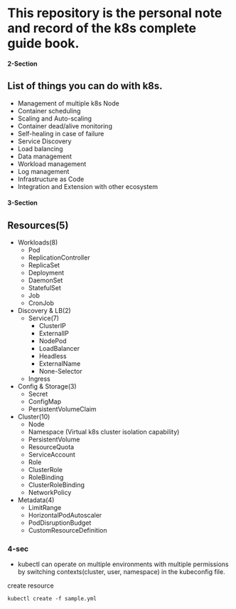 # This repository is the personal note and record of the k8s complete guide book.

#### 2-Section

## List of things you can do with k8s.

- Management of multiple k8s Node
- Container scheduling
- Scaling and Auto-scaling
- Container dead/alive monitoring
- Self-healing in case of failure
- Service Discovery
- Load balancing
- Data management
- Workload management
- Log management
- Infrastructure as Code
- Integration and Extension with other ecosystem

#### 3-Section

## Resources(5)

- Workloads(8)
  - Pod
  - ReplicationController
  - ReplicaSet
  - Deployment
  - DaemonSet
  - StatefulSet
  - Job
  - CronJob
- Discovery & LB(2)
  - Service(7)
    - ClusterIP
    - ExternalIP
    - NodePod
    - LoadBalancer
    - Headless
    - ExternalName
    - None-Selector
  - Ingress
- Config & Storage(3)
  - Secret
  - ConfigMap
  - PersistentVolumeClaim
- Cluster(10)
  - Node
  - Namespace (Virtual k8s cluster isolation capability)
  - PersistentVolume
  - ResourceQuota
  - ServiceAccount
  - Role
  - ClusterRole
  - RoleBinding
  - ClusterRoleBinding
  - NetworkPolicy
- Metadata(4)
  - LimitRange
  - HorizontalPodAutoscaler
  - PodDisruptionBudget
  - CustomResourceDefinition

### 4-sec

- kubectl can operate on multiple environments with multiple permissions by switching contexts(cluster, user, namespace) in the kubeconfig file.

create resource

```
kubectl create -f sample.yml
```

